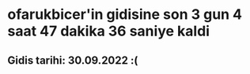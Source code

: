 # ofarukbicer'in gidisine son 3 gun 4 saat 47 dakika 36 saniye kaldi

## Gidis tarihi: 30.09.2022 :(